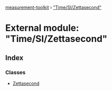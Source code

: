 [measurement-toolkit](../README.md) › ["Time/SI/Zettasecond"](_time_si_zettasecond_.md)

# External module: "Time/SI/Zettasecond"

## Index

### Classes

* [Zettasecond](../classes/_time_si_zettasecond_.zettasecond.md)
